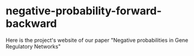 # negative-probability-forward-backward
Here is the project's website of our paper "Negative probabilities in Gene Regulatory Networks"
